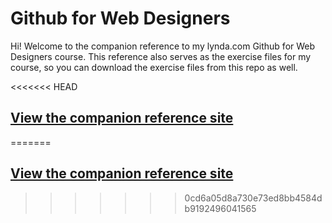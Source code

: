 Github for Web Designers
========================

Hi! Welcome to the companion reference to my lynda.com Github for Web Designers course. This reference also serves as the exercise files for my course, so you can download the exercise files from this repo as well.

<<<<<<< HEAD
## [View the companion reference site](https://youngbc.github.io/github-for-web-designers/)
=======
## [View the companion reference site](https://youngbc.github.io/github-for-web-designers)
>>>>>>> 0cd6a05d8a730e73ed8bb4584db9192496041565

